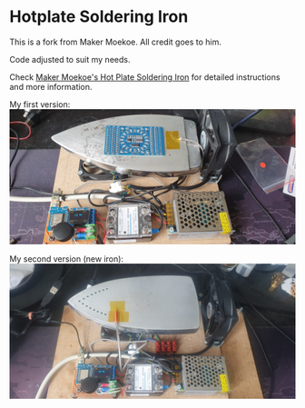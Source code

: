 # Hotplate Soldering Iron

This is a fork from Maker Moekoe. All credit goes to him.

Code adjusted to suit my needs.

Check <a href="https://github.com/makermoekoe/Hotplate-Soldering-Iron">Maker Moekoe's Hot Plate Soldering Iron</a> for detailed instructions and more information.

My first version:
<img src="docs/hotplateiron_v1.jpg" width="*">

My second version (new iron):
<img src="docs/hotplateiron_v2.jpg" width="*">